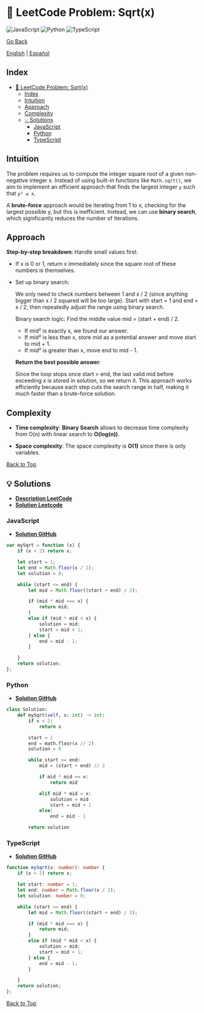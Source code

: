 # 🤔 LeetCode Problem: Sqrt(x)

![JavaScript](https://img.shields.io/badge/JavaScript-F7DF1E?logo=javascript&logoColor=black)
![Python](https://img.shields.io/badge/Python-3776AB?logo=python&logoColor=white)
![TypeScript](https://img.shields.io/badge/TypeScript-3178C6?logo=typescript&logoColor=white)

[Go Back](../README.md)

[English](./69.Sqrt(x).md) | [Español](./69.Sqrt(x)-es.md)

## Index

- [🤔 LeetCode Problem: Sqrt(x)](#-leetcode-problem-sqrtx)
  - [Index](#index)
  - [Intuition](#intuition)
  - [Approach](#approach)
  - [Complexity](#complexity)
  - [💡 Solutions](#-solutions)
    - [JavaScript](#javascript)
    - [Python](#python)
    - [TypeScript](#typescript)

## Intuition

The problem requires us to compute the integer square root of a given non-negative integer x. Instead of using built-in functions like `Math.sqrt()`, we aim to implement an efficient approach that finds the largest integer `y` such that `y² ≤ x`.

A **brute-force** approach would be iterating from 1 to x, checking for the largest possible y, but this is inefficient. Instead, we can use **binary search**, which significantly reduces the number of iterations.

## Approach

**Step-by-step breakdown**:
Handle small values first:

- If x is 0 or 1, return x immediately since the square root of these numbers is themselves.

- Set up binary search:

    We only need to check numbers between 1 and x / 2 (since anything   bigger than x / 2 squared will be too large).
    Start with start = 1 and end = x / 2, then repeatedly adjust the    range using binary search.

    Binary search logic:
    Find the middle value mid = (start + end) / 2.

    - If mid² is exactly x, we found our answer.
    - If mid² is less than x, store mid as a potential answer and move    start to mid + 1.
    - If mid² is greater than x, move end to mid - 1.

    **Return the best possible answer**:

    Since the loop stops once start > end, the last valid mid before    exceeding x is stored in solution, so we return it.
    This approach works efficiently because each step cuts the search   range in half, making it much faster than a brute-force solution.

## Complexity

- **Time complexity**:
**Binary Search** allows to decrease time complexity from O(n) with linear search to **O(log(n))**.

- **Space complexity**:
The space complexity is **O(1)** since there is only variables.

[Back to Top](#index)

## 💡 Solutions

- **[Description LeetCode](https://leetcode.com/problems/sqrtx/description/)**
- **[Solution Leetcode](https://leetcode.com/problems/sqrtx/solutions/6539298/solution-by-danielpaez-dev-tl9e/)**

### JavaScript

- **[Solution GitHub](../solutions/JavaScript/69.Sqrt(x).js)**

```javascript
var mySqrt = function (x) {
    if (x < 2) return x;

    let start = 1;
    let end = Math.floor(x / 2);
    let solution = 0;

    while (start <= end) {
        let mid = Math.floor((start + end) / 2);

        if (mid * mid === x) {
            return mid;
        }
        else if (mid * mid < x) {
            solution = mid;
            start = mid + 1;
        } else {
            end = mid - 1;
        }

    }
    return solution;
};
```

### Python

- **[Solution GitHub](../solutions/Python/69.Sqrt(x).py)**

```python
class Solution:
    def mySqrt(self, x: int) -> int:
        if x < 2:
            return x

        start = 1
        end = math.floor(x // 2)
        solution = 0

        while start <= end:
            mid = (start + end) // 2

            if mid * mid == x:
                return mid

            elif mid * mid < x:
                solution = mid
                start = mid + 1
            else:
                end = mid - 1

        return solution
```

### TypeScript

- **[Solution GitHub](../solutions/TypeScript/69.Sqrt(x).ts)**

```typescript
function mySqrt(x: number): number {
    if (x < 2) return x;

    let start: number = 1;
    let end: number = Math.floor(x / 2);
    let solution: number = 0;

    while (start <= end) {
        let mid = Math.floor((start + end) / 2);

        if (mid * mid === x) {
            return mid;
        }
        else if (mid * mid < x) {
            solution = mid;
            start = mid + 1;
        } else {
            end = mid - 1;
        }

    }
    return solution;
};
```

[Back to Top](#index)
